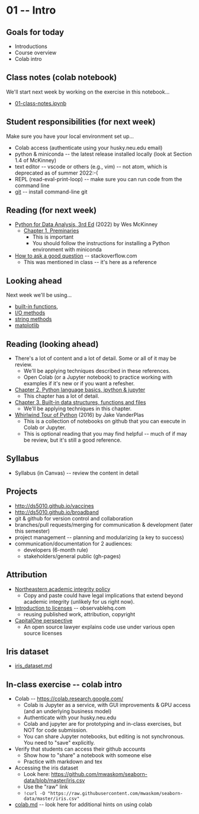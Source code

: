
# 01 -- Intro

## Goals for today

* Introductions
* Course overview
* Colab intro

## Class notes (colab notebook)

We'll start next week by working on the exercise in this notebook...

* [01-class-notes.ipynb](https://colab.research.google.com/drive/1aygGMeMIGx16Y4IPORwDmOyfHCmOcWqC)

## Student responsibilities (for next week)

Make sure you have your local environment set up...

* Colab access (authenticate using your husky.neu.edu email)
* python & miniconda -- the latest release installed locally (look at Section 1.4 of McKinney)
* text editor -- vscode or others (e.g., vim) -- not atom, which is deprecated as of summer 2022:-(
* REPL (read-eval-print-loop) -- make sure you can run code from the command line
* [git](https://git-scm.com/book/en/v2/Getting-Started-Installing-Git) -- install command-line git

## Reading (for next week)

* [Python for Data Analysis, 3rd Ed](https://wesmckinney.com/book/) (2022) by Wes McKinney
  * [Chapter 1, Preminaries](https://wesmckinney.com/book/preliminaries.html)
    * This is important
    * You should follow the instructions for installing a Python environment with miniconda
* [How to ask a good question](https://stackoverflow.com/help/how-to-ask) -- stackoverflow.com
  * This was mentioned in class -- it's here as a reference

## Looking ahead

Next week we'll be using...

* [built-in functions](https://docs.python.org/3/library/functions.html),
* [I/O methods](https://docs.python.org/3/tutorial/inputoutput.html)
* [string methods](https://docs.python.org/3/library/stdtypes.html)
* [matplotlib](https://matplotlib.org/)

## Reading (looking ahead)

* There's a lot of content and a lot of detail. Some or all of it may be review.
  * We'll be applying techniques described in these references.
  * Open Colab (or a Jupyter notebook) to practice working with examples if it's new or if you want a refesher.
* [Chapter 2. Python language basics, ipython & jupyter](https://wesmckinney.com/book/python-basics.html)
  * This chapter has a lot of detail.
* [Chapter 3. Built-in data structures, functions and files](https://wesmckinney.com/book/python-basics.html)
  * We'll be applying techniques in this chapter.
* [Whirlwind Tour of Python](https://jakevdp.github.io/WhirlwindTourOfPython/) (2016) by Jake VanderPlas
  * This is a collection of notebooks on github that you can execute in Colab or Jupyter.
  * This is optional reading that you may find helpful -- much of if may be review, but it's still a good reference.

## Syllabus

* Syllabus (in Canvas) -- review the content in detail

## Projects

* http://ds5010.github.io/vaccines
* http://ds5010.github.io/broadband
* git & github for version control and collaboration
* branches/pull requests/merging for communication & development (later this semester)
* project management -- planning and modularizing (a key to success)
* communication/documentation for 2 audiences:
  * developers (6-month rule)
  * stakeholders/general public (gh-pages)

## Attribution

* [Northeastern academic integrity policy](https://osccr.sites.northeastern.edu/academic-integrity-policy/)
  * Copy and paste could have legal implications that extend beyond academic integrity (unlikely for us right now).
* [Introduction to licenses](https://observablehq.com/@observablehq/licenses) -- observablehq.com
  * reusing published work, attribution, copyright
* [CapitalOne perspective](https://www.capitalone.com/tech/open-source/open-source-licenses-explained-2021/)
  * An open source lawyer explains code use under various open source licenses

## Iris dataset

* [iris_dataset.md](iris_dataset.md)

## In-class exercise -- colab intro

* Colab -- https://colab.research.google.com/
  * Colab is Jupyter as a service, with GUI improvements & GPU access (and an underlying business model)
  * Authenticate with your husky.neu.edu
  * Colab and jupyter are for prototyping and in-class exercises, but NOT for code submission.
  * You can share Jupyter notebooks, but editing is not synchronous.  You need to "save" explicitly.
* Verify that students can access their github accounts
  * Show how to "share" a notebook with someone else
  * Practice with markdown and tex
* Accessing the iris dataset
  * Look here: https://github.com/mwaskom/seaborn-data/blob/master/iris.csv
  * Use the "raw" link
  * `!curl -O "https://raw.githubusercontent.com/mwaskom/seaborn-data/master/iris.csv"`
* [colab.md](colab.md) -- look here for additional hints on using colab
